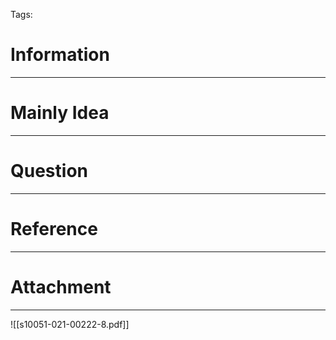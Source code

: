Tags: 
# Information
---


# Mainly Idea
---


# Question
---


# Reference
---


# Attachment
---
![[s10051-021-00222-8.pdf]]